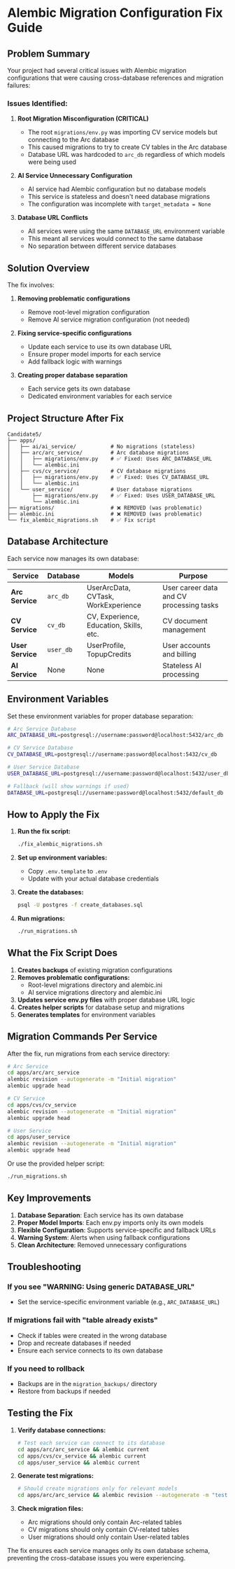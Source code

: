 # Alembic Migration Configuration Fix Guide

## Problem Summary

Your project had several critical issues with Alembic migration configurations that were causing cross-database references and migration failures:

### Issues Identified:

1. **Root Migration Misconfiguration (CRITICAL)**
   - The root `migrations/env.py` was importing CV service models but connecting to the Arc database
   - This caused migrations to try to create CV tables in the Arc database
   - Database URL was hardcoded to `arc_db` regardless of which models were being used

2. **AI Service Unnecessary Configuration**
   - AI service had Alembic configuration but no database models
   - This service is stateless and doesn't need database migrations
   - The configuration was incomplete with `target_metadata = None`

3. **Database URL Conflicts**
   - All services were using the same `DATABASE_URL` environment variable
   - This meant all services would connect to the same database
   - No separation between different service databases

## Solution Overview

The fix involves:

1. **Removing problematic configurations**
   - Remove root-level migration configuration
   - Remove AI service migration configuration (not needed)

2. **Fixing service-specific configurations**
   - Update each service to use its own database URL
   - Ensure proper model imports for each service
   - Add fallback logic with warnings

3. **Creating proper database separation**
   - Each service gets its own database
   - Dedicated environment variables for each service

## Project Structure After Fix

```
Candidate5/
├── apps/
│   ├── ai/ai_service/           # No migrations (stateless)
│   ├── arc/arc_service/         # Arc database migrations
│   │   ├── migrations/env.py    # ✅ Fixed: Uses ARC_DATABASE_URL
│   │   └── alembic.ini
│   ├── cvs/cv_service/          # CV database migrations  
│   │   ├── migrations/env.py    # ✅ Fixed: Uses CV_DATABASE_URL
│   │   └── alembic.ini
│   └── user_service/            # User database migrations
│       ├── migrations/env.py    # ✅ Fixed: Uses USER_DATABASE_URL
│       └── alembic.ini
├── migrations/                  # ❌ REMOVED (was problematic)
├── alembic.ini                  # ❌ REMOVED (was problematic)
└── fix_alembic_migrations.sh    # ✅ Fix script
```

## Database Architecture

Each service now manages its own database:

| Service | Database | Models | Purpose |
|---------|----------|--------|---------|
| **Arc Service** | `arc_db` | UserArcData, CVTask, WorkExperience | User career data and CV processing tasks |
| **CV Service** | `cv_db` | CV, Experience, Education, Skills, etc. | CV document management |
| **User Service** | `user_db` | UserProfile, TopupCredits | User accounts and billing |
| **AI Service** | None | None | Stateless AI processing |

## Environment Variables

Set these environment variables for proper database separation:

```bash
# Arc Service Database
ARC_DATABASE_URL=postgresql://username:password@localhost:5432/arc_db

# CV Service Database  
CV_DATABASE_URL=postgresql://username:password@localhost:5432/cv_db

# User Service Database
USER_DATABASE_URL=postgresql://username:password@localhost:5432/user_db

# Fallback (will show warnings if used)
DATABASE_URL=postgresql://username:password@localhost:5432/default_db
```

## How to Apply the Fix

1. **Run the fix script:**
   ```bash
   ./fix_alembic_migrations.sh
   ```

2. **Set up environment variables:**
   - Copy `.env.template` to `.env`
   - Update with your actual database credentials

3. **Create the databases:**
   ```bash
   psql -U postgres -f create_databases.sql
   ```

4. **Run migrations:**
   ```bash
   ./run_migrations.sh
   ```

## What the Fix Script Does

1. **Creates backups** of existing migration configurations
2. **Removes problematic configurations:**
   - Root-level migrations directory and alembic.ini
   - AI service migrations directory and alembic.ini
3. **Updates service env.py files** with proper database URL logic
4. **Creates helper scripts** for database setup and migrations
5. **Generates templates** for environment variables

## Migration Commands Per Service

After the fix, run migrations from each service directory:

```bash
# Arc Service
cd apps/arc/arc_service
alembic revision --autogenerate -m "Initial migration"
alembic upgrade head

# CV Service
cd apps/cvs/cv_service  
alembic revision --autogenerate -m "Initial migration"
alembic upgrade head

# User Service
cd apps/user_service
alembic revision --autogenerate -m "Initial migration"
alembic upgrade head
```

Or use the provided helper script:
```bash
./run_migrations.sh
```

## Key Improvements

1. **Database Separation**: Each service has its own database
2. **Proper Model Imports**: Each env.py imports only its own models
3. **Flexible Configuration**: Supports service-specific and fallback URLs
4. **Warning System**: Alerts when using fallback configurations
5. **Clean Architecture**: Removed unnecessary configurations

## Troubleshooting

### If you see "WARNING: Using generic DATABASE_URL"
- Set the service-specific environment variable (e.g., `ARC_DATABASE_URL`)

### If migrations fail with "table already exists"
- Check if tables were created in the wrong database
- Drop and recreate databases if needed
- Ensure each service connects to its own database

### If you need to rollback
- Backups are in the `migration_backups/` directory
- Restore from backups if needed

## Testing the Fix

1. **Verify database connections:**
   ```bash
   # Test each service can connect to its database
   cd apps/arc/arc_service && alembic current
   cd apps/cvs/cv_service && alembic current  
   cd apps/user_service && alembic current
   ```

2. **Generate test migrations:**
   ```bash
   # Should create migrations only for relevant models
   cd apps/arc/arc_service && alembic revision --autogenerate -m "test"
   ```

3. **Check migration files:**
   - Arc migrations should only contain Arc-related tables
   - CV migrations should only contain CV-related tables
   - User migrations should only contain User-related tables

The fix ensures each service manages only its own database schema, preventing the cross-database issues you were experiencing.

